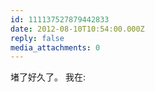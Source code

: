 ```yaml
---
id: 111137527879442833
date: 2012-08-10T10:54:00.000Z
reply: false
media_attachments: 0
---
```


堵了好久了。 我在: ​​​​

